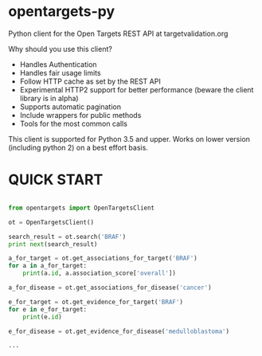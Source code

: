 # opentargets-py
Python client for the Open Targets REST API at targetvalidation.org


Why should you use this client?

- Handles Authentication
- Handles fair usage limits
- Follow HTTP cache as set by the REST API
- Experimental HTTP2 support for better performance (beware the client library is in alpha)
- Supports automatic pagination
- Include wrappers for public methods
- Tools for the most common calls

This client is supported for Python 3.5 and upper.
Works on lower version (including python 2) on a best effort basis.


QUICK START
===========

```python

from opentargets import OpenTargetsClient

ot = OpenTargetsClient()

search_result = ot.search('BRAF')
print next(search_result)

a_for_target = ot.get_associations_for_target('BRAF')
for a in a_for_target:
    print(a.id, a.association_score['overall'])

a_for_disease = ot.get_associations_for_disease('cancer')

e_for_target = ot.get_evidence_for_target('BRAF')
for e in e_for_target:
    print(e.id)

e_for_disease = ot.get_evidence_for_disease('medulloblastoma')

...

```